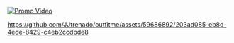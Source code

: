 [![Promo Video](https://img.youtube.com/vi/_5746WOt83Y/0.jpg)](https://www.youtube.com/watch?v=_5746WOt83Y)


https://github.com/JJtrenado/outfitme/assets/59686892/203ad085-eb8d-4ede-8429-c4eb2ccdbde8


